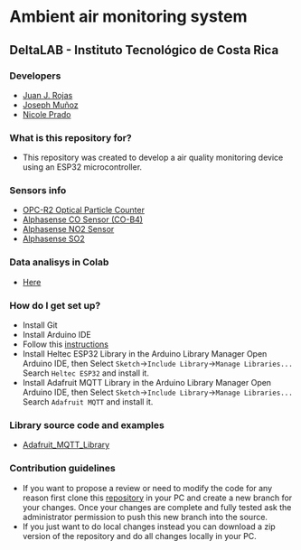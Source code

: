 Ambient air monitoring system
============
## DeltaLAB - Instituto Tecnológico de Costa Rica

### Developers

* [Juan J. Rojas](mailto:juan.rojas@itcr.ac.cr) 
* [Joseph Muñoz](mailto:munozcascante.j@estudiantec.cr)
* [Nicole Prado](mailto:nicoleprado@estudiantec.cr)

### What is this repository for? ###

* This repository was created to develop a air quality monitoring device using an ESP32 microcontroller.

### Sensors info

* [OPC-R2 Optical Particle Counter](https://drive.google.com/file/d/1VDuOj8a8o7cUKEGa6ehXuCjHjkZSZghj/view?usp=drivesdk)
* [Alphasense CO Sensor (CO-B4)]()
* [Alphasense NO2 Sensor]()
* [Alphasense SO2]()

### Data analisys in Colab

* [Here](https://colab.research.google.com/drive/10Y06LCkb4wXB0IiQuRhNwwGWyyQc0qis?usp=sharing)

### How do I get set up? ###

* Install Git
* Install Arduino IDE
* Follow this [instructions](https://heltec-automation-docs.readthedocs.io/en/latest/esp32/quick_start.html) 
* Install Heltec ESP32 Library in the Arduino Library Manager
Open Arduino IDE, then Select `Sketch`->`Include Library`->`Manage Libraries...`
Search `Heltec ESP32` and install it.
* Install Adafruit MQTT Library in the Arduino Library Manager
Open Arduino IDE, then Select `Sketch`->`Include Library`->`Manage Libraries...`
Search `Adafruit MQTT` and install it.

### Library source code and examples
* [Adafruit_MQTT_Library](https://github.com/adafruit/Adafruit_MQTT_Library)

### Contribution guidelines ###

* If you want to propose a review or need to modify the code for any reason first clone this [repository](https://github.com/DeltaLabo/anemos) in your PC and create a new branch for your changes. Once your changes are complete and fully tested ask the administrator permission to push this new branch into the source.
* If you just want to do local changes instead you can download a zip version of the repository and do all changes locally in your PC. 
